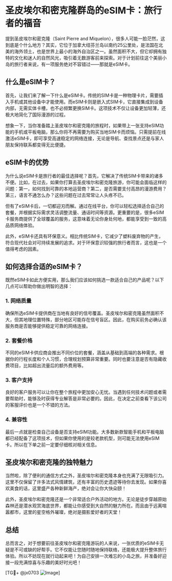 # 圣皮埃尔和密克隆群岛的eSIM卡：旅行者的福音

提到圣皮埃尔和密克隆（Saint Pierre and Miquelon），很多人可能一脸茫然，这到底是个什么地方？其实，它位于加拿大纽芬兰岛以南约25公里处，是法国在北美的海外领土，也是世界上最小的海外自治区之一。虽然面积不大，但它却拥有独特的文化和迷人的自然风光，吸引着无数游客前来探索。对于计划前往这个美丽小岛的旅行者来说，有一项服务绝对不容错过——那就是eSIM卡。

## 什么是eSIM卡？

首先，让我们来了解一下什么是eSIM卡。传统的SIM卡是一种物理卡片，需要插入手机或其他设备中才能使用。而eSIM卡则是嵌入式SIM卡，它直接集成到设备内部，无需实体卡槽，也不必频繁更换SIM卡。这项技术不仅让设备更加轻薄，还极大地简化了国际漫游的过程。

想象一下，当你准备踏上圣皮埃尔和密克隆的旅程时，如果带上一张支持eSIM功能的手机或平板电脑，那么你将不再需要为购买当地SIM卡而烦恼。只需提前在线激活eSIM卡，即可享受高速稳定的网络连接，无论是导航、查找景点还是与家人朋友保持联系都变得无比便捷。

## eSIM卡的优势

为什么说eSIM卡是旅行者的最佳选择呢？首先，它解决了传统SIM卡带来的诸多不便。比如，在过去，如果你打算去圣皮埃尔和密克隆旅游，你可能会面临这样的问题：第一，如何找到可靠的本地运营商？第二，是否需要支付高昂的漫游费用？第三，语言不通怎么办？这些问题在过去常常让人头疼不已。

但有了eSIM卡后，一切都迎刃而解。通过在线平台，你可以轻松选择适合自己的套餐，并根据实际需求灵活调整流量、通话时间等资源。更重要的是，很多eSIM卡服务商提供了全球覆盖的服务，这意味着无论你身处何地，都能享受到一致的高品质网络体验。

此外，eSIM卡还具有环保意义。相比传统SIM卡，它减少了塑料废弃物的产生，符合现代社会对可持续发展的追求。对于环保意识较强的旅行者而言，这也是一个值得考虑的因素。

## 如何选择合适的eSIM卡？

既然eSIM卡如此方便实用，那么我们应该如何挑选一款适合自己的产品呢？以下几点可以帮助你做出明智的选择：

### 1. 网络质量
确保所选eSIM卡提供商在当地有良好的信号覆盖。圣皮埃尔和密克隆虽然面积不大，但其地理位置特殊，部分地区可能存在信号盲区。因此，在购买前务必确认该服务商是否能够提供稳定可靠的网络连接。

### 2. 套餐价格
不同的eSIM卡供应商会推出不同价位的套餐，涵盖从基础到高端的各种需求。根据你的行程长度和个人习惯，合理规划预算非常重要。同时也要注意是否有隐藏收费项目，比如超出流量后的额外费用等。

### 3. 客户支持
良好的客户服务可以让你在整个旅程中更加安心无忧。当遇到任何技术问题或者需要帮助时，能够及时获得专业解答是非常必要的。因此，在决定之前查看下该公司的客服评价也是一个不错的方法。

### 4. 兼容性
最后一点就是检查自己设备是否支持eSIM功能。大多数新款智能手机和平板电脑都已经配备了这项技术，但如果你使用的是较老款机型，则可能无法使用eSIM卡。所以在下单之前一定要仔细核对相关信息。

## 圣皮埃尔和密克隆的独特魅力

当然啦，除了便利的通信方式之外，圣皮埃尔和密克隆本身也充满了无限吸引力。这里不仅保留了许多法式风情建筑，还有丰富的历史遗迹等待你去发现。如果你喜欢美食的话，这里盛产各种新鲜海产，绝对会让你大快朵颐！

此外，圣皮埃尔和密克隆还是一个非常适合户外活动的地方。无论是徒步穿越原始森林还是潜水观赏海底世界，都能让你感受到大自然的魅力所在。而且由于远离喧嚣都市，这里的星空格外璀璨，绝对是摄影爱好者的天堂！

## 总结

总而言之，对于想要前往圣皮埃尔和密克隆游玩的人来说，一张优质的eSIM卡无疑是不可或缺的好帮手。它不仅能让您随时随地保持联络，还能极大提升整体旅行体验。所以不妨现在就行动起来吧！为自己安排一次难忘的小岛之旅，并准备好迎接一段充满惊喜与乐趣的美好时光吧！

[TG💪+ @jx0703 ![Image](https://github.com/user-attachments/assets/dbca1d08-cadb-493c-b0ec-ad6f7a83f270)]